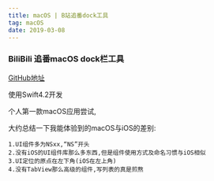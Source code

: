 ```yaml
---
title: macOS | B站追番dock工具
tag: macOS
date: 2019-03-08
---
```


### BiliBili 追番macOS dock栏工具

[GitHub地址](https://github.com/Dawninest/b2k-macos)

使用Swift4.2开发

个人第一款macOS应用尝试,

大约总结一下我能体验到的macOS与iOS的差别:

```
1.UI组件多为NSxx,“NS”开头
2.没有iOS的UI组件库那么多东西,但是组件使用方式及命名习惯与iOS相似
3.UI定位的原点在左下角(iOS在左上角)
4.没有TabView那么高级的组件,写列表的真是煎熬
```


